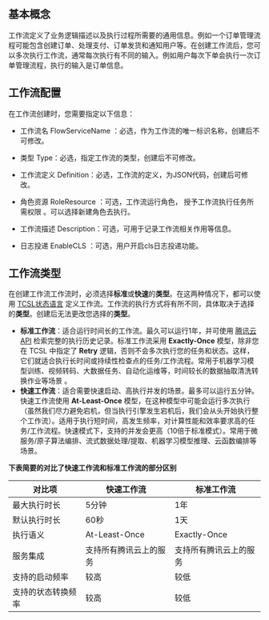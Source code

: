 

## 基本概念

工作流定义了业务逻辑描述以及执行过程所需要的通用信息。例如一个订单管理流程可能包含创建订单、处理支付、订单发货和通知用户等。在创建工作流后，您可以多次执行工作流，通常每次执行有不同的输入。例如用户每次下单会执行一次订单管理流程，执行的输入是订单信息。 

## 工作流配置

在工作流创建时，您需要指定以下信息：

- 工作流名 FlowServiceName ：必选，作为工作流的唯一标识名称，创建后不可修改。
- 类型 Type：必选，指定工作流的类型，创建后不可修改。
- 工作流定义  Definition：必选，工作流的定义，为JSON代码，创建后可修改。
- 角色资源  RoleResource ：可选，工作流运行角色， 授予工作流执行任务所需权限 。可以选择新建角色去执行。
- 工作流描述 Description：可选，可用于记录工作流相关作用等信息。

- 日志投递  EnableCLS ：可选，用户开启cls日志投递功能。

## 工作流类型

﻿在创建工作流工作流时，必须选择**标准**或**快速**的**类型**。在这两种情况下，都可以使用 [TCSL状态语言](https://cloud.tencent.com/document/product/1272/51544)  定义工作流。工作流的执行方式将有所不同，具体取决于选择的**类型**。创建后无法更改您选择的**类型**。

- **标准工作流**：适合运行时间长的工作流。最久可以运行1年，并可使用 [腾讯云 API](https://cloud.tencent.com/document/product/1272/49725) 检索完整的执行历史记录。标准工作流采用 **Exactly-Once** 模型，除非您在 TCSL 中指定了 **Retry** 逻辑，否则不会多次执行您的任务和状态。这样，它们就适合执行长时间或持续性检查点的任务/工作流程。常用于机器学习模型训练、视频转码、大数据任务、自动化运维等，时间较长的数据抽取清洗转换作业等场景 。
- **快速工作流**：适合需要快速启动、高执行并发的场景。最多可以运行五分钟。快速工作流使用 **At-Least-Once** 模型，在这种模型中可能会运行多次执行（虽然我们尽力避免宕机，但当执行引擎发生宕机后，我们会从头开始执行整个工作流）。适用于执行短时间，高发生频率，对计算性能和效率要求高的任务/工作流程。快速模式下，支持的并发会更高（10倍于标准模式）。常用于微服务/原子算法编排、流式数据处理/提取、机器学习模型推理、云函数编排等场景。 

**下表简要的对比了快速工作流和标准工作流的部分区别**

|            对比项        | 快速工作流            | 标准工作流            |
| ------------------ | ---------------------- | ---------------------- |
| 最大执行时长       | 5分钟                  | 1年                    |
| 默认执行时长       | 60秒                   | 1天                    |
| 执行语义           | At-Least-Once          | Exactly-Once           |
| 服务集成           | 支持所有腾讯云上的服务 | 支持所有腾讯云上的服务 |
| 支持的启动频率     | 较高                   | 较低                   |
| 支持的状态转换频率 | 较高                   | 较低                   |
